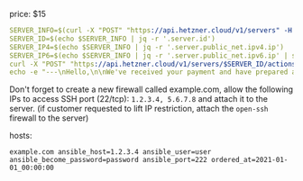 price: $15

```yaml
SERVER_INFO=$(curl -X "POST" "https://api.hetzner.cloud/v1/servers" -H "Content-Type: application/json" -H "Authorization: Bearer $HETZNER_API_TOKEN_CLOUD" -d "{\"name\":\"example.com\",\"server_type\":\"cpx11\",\"image\":\"ubuntu-22.04\",\"firewalls\":[{\"firewall\":124003}],\"ssh_keys\":[\"first\",\"second\",\"third\"],\"location\":\"fsn1\"}")
SERVER_ID=$(echo $SERVER_INFO | jq -r '.server.id')
SERVER_IP4=$(echo $SERVER_INFO | jq -r '.server.public_net.ipv4.ip')
SERVER_IP6=$(echo $SERVER_INFO | jq -r '.server.public_net.ipv6.ip' | sed -e 's|/64|1|g')
curl -X "POST" "https://api.hetzner.cloud/v1/servers/$SERVER_ID/actions/enable_backup" -H "Content-Type: application/json" -H "Authorization: Bearer $HETZNER_API_TOKEN_CLOUD"
echo -e "---\nHello,\n\nWe've received your payment and have prepared a server for you. Its IP addresses are:\n\n- IPv4: $SERVER_IP4\n- IPv6: $SERVER_IP6\n\nPlease, add the following DNS entries:\n\n- @	A record	$SERVER_IP4\n- matrix	A record	$SERVER_IP4\n\nIf you care about IPv6, feel free to configure additional AAAA records in the steps mentioning A records above.\n\nPlease let us know when you're ready with the DNS configuration, so we can proceed with your server's setup.\n\nRegards\n"
```

Don't forget to create a new firewall called example.com, allow the following IPs to access SSH port (22/tcp): `1.2.3.4, 5.6.7.8` and attach it to the server. (if customer requested to lift IP restriction, attach the `open-ssh` firewall to the server)

hosts:
```
example.com ansible_host=1.2.3.4 ansible_user=user ansible_become_password=password ansible_port=222 ordered_at=2021-01-01_00:00:00
```



